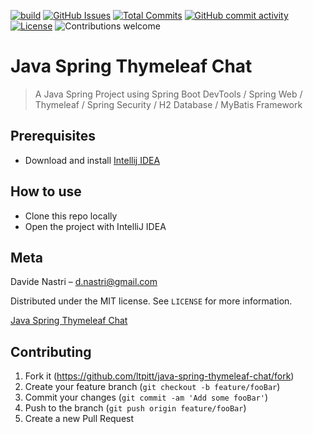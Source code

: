 [![build](https://github.com/ltpitt/java-spring-thymeleaf-chat/workflows/build/badge.svg)](https://github.com/ltpitt/java-spring-thymeleaf-chat/actions)
[![GitHub Issues](https://img.shields.io/github/issues-raw/ltpitt/java-spring-thymeleaf-chat)](https://github.com/ltpitt/java-spring-thymeleaf-chat/issues)
[![Total Commits](https://img.shields.io/github/last-commit/ltpitt/java-spring-thymeleaf-chat)](https://github.com/ltpitt/java-spring-thymeleaf-chat/commits)
[![GitHub commit activity](https://img.shields.io/github/commit-activity/4w/ltpitt/java-spring-thymeleaf-chat?foo=bar)](https://github.com/ltpitt/java-spring-thymeleaf-chat/commits)
[![License](https://img.shields.io/badge/license-MIT-blue.svg)](https://github.com/ltpitt/java-spring-thymeleaf-chat/blob/master/LICENSE)
![Contributions welcome](https://img.shields.io/badge/contributions-welcome-orange.svg)

# Java Spring Thymeleaf Chat
> A Java Spring Project using Spring Boot DevTools / Spring Web / Thymeleaf / Spring Security / H2 Database / MyBatis Framework

## Prerequisites

- Download and install [Intellij IDEA](https://www.jetbrains.com/idea/download)

## How to use

- Clone this repo locally
- Open the project with IntelliJ IDEA

## Meta

Davide Nastri – d.nastri@gmail.com

Distributed under the MIT license. See ``LICENSE`` for more information.

[Java Spring Thymeleaf Chat](https://github.com/ltpitt/java-spring-thymeleaf-chat)

## Contributing

1. Fork it (<https://github.com/ltpitt/java-spring-thymeleaf-chat/fork>)
2. Create your feature branch (`git checkout -b feature/fooBar`)
3. Commit your changes (`git commit -am 'Add some fooBar'`)
4. Push to the branch (`git push origin feature/fooBar`)
5. Create a new Pull Request
